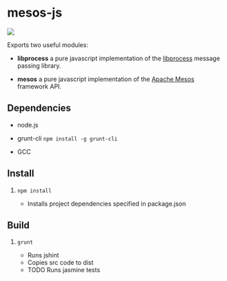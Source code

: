 # mesos-js

<img src="https://travis-ci.org/topology-io/mesos-js.svg?branch=master" />

Exports two useful modules:

- **libprocess** a pure javascript implementation of the
  [libprocess](https://github.com/apache/mesos/tree/master/3rdparty/libprocess)
  message passing library.

- **mesos** a pure javascript implementation of the
  [Apache Mesos](http://mesos.apache.org) framework API.

## Dependencies

- node.js

- grunt-cli ``npm install -g grunt-cli``

- GCC


## Install
1. ``npm install``

	* Installs project dependencies specified in package.json

## Build
1. ``grunt``

	* Runs jshint
	* Copies src code to dist
	* TODO Runs jasmine tests

